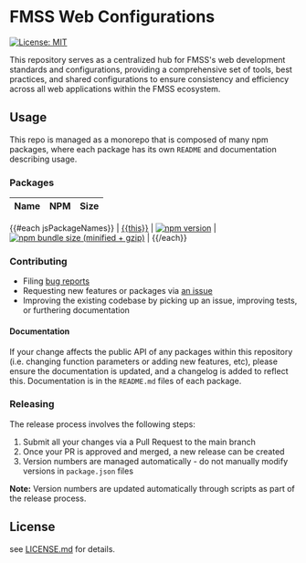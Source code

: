 [comment]: # 'NOTE: This file is generated and should not be modify directly. Update `templates/README.hbs.md` instead'

# FMSS Web Configurations

[![License: MIT](https://img.shields.io/badge/License-MIT-green.svg)](LICENSE.md)

This repository serves as a centralized hub for FMSS's web development standards and configurations, providing a comprehensive set of tools, best practices, and shared configurations to ensure consistency and efficiency across all web applications within the FMSS ecosystem.

## Usage

This repo is managed as a monorepo that is composed of many npm packages, where each package has its own `README` and documentation describing usage.

### Packages

| Name | NPM | Size |
| ---- | --- | ---- |

{{#each jsPackageNames}}
| [{{this}}](packages/{{this}}) | [![npm version](https://badge.fury.io/js/%40fmss%2F{{this}}.svg)](https://badge.fury.io/js/%40fmss%2F{{this}}) | [![npm bundle size (minified + gzip)](https://img.shields.io/bundlephobia/minzip/@fmss/{{this}}.svg)](https://img.shields.io/bundlephobia/minzip/@fmss/{{this}}.svg) |
{{/each}}

### Contributing

- Filing [bug reports](https://github.com/sevilgurkan/web-configs/issues/new?template=BUG_REPORT.md)
- Requesting new features or packages via [an issue](https://github.com/sevilgurkan/web-configs/issues/new/choose)
- Improving the existing codebase by picking up an issue, improving tests, or furthering documentation

#### Documentation

If your change affects the public API of any packages within this repository (i.e. changing function parameters or adding new features, etc), please ensure the documentation is updated, and a changelog is added to reflect this. Documentation is in the `README.md` files of each package.

### Releasing

The release process involves the following steps:

1. Submit all your changes via a Pull Request to the main branch
2. Once your PR is approved and merged, a new release can be created
3. Version numbers are managed automatically - do not manually modify versions in `package.json` files

**Note:** Version numbers are updated automatically through scripts as part of the release process.

## License

see [LICENSE.md](LICENSE.md) for details.

